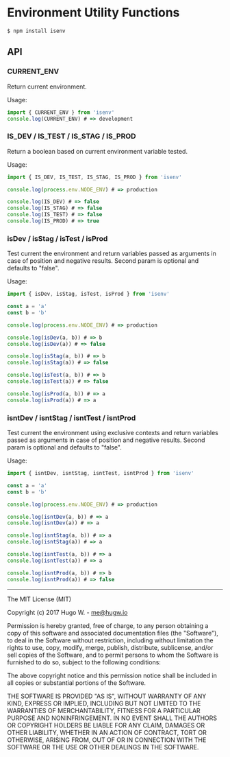 # Environment Utility Functions

```
$ npm install isenv
```

## API

### CURRENT_ENV

Return current environment.

Usage:

```javascript
import { CURRENT_ENV } from 'isenv'
console.log(CURRENT_ENV) # => development
```

### IS_DEV / IS_TEST / IS_STAG / IS_PROD

Return a boolean based on current environment variable tested.

Usage:

```javascript
import { IS_DEV, IS_TEST, IS_STAG, IS_PROD } from 'isenv'

console.log(process.env.NODE_ENV) # => production

console.log(IS_DEV) # => false
console.log(IS_STAG) # => false
console.log(IS_TEST) # => false
console.log(IS_PROD) # => true
```

### isDev / isStag / isTest / isProd

Test current the environment and return variables passed as arguments
in case of position and negative results. Second param is optional and defaults to "false".

Usage:

```javascript
import { isDev, isStag, isTest, isProd } from 'isenv'

const a = 'a'
const b = 'b'

console.log(process.env.NODE_ENV) # => production

console.log(isDev(a, b)) # => b
console.log(isDev(a)) # => false

console.log(isStag(a, b)) # => b
console.log(isStag(a)) # => false

console.log(isTest(a, b)) # => b
console.log(isTest(a)) # => false

console.log(isProd(a, b)) # => a
console.log(isProd(a)) # => a
```

### isntDev / isntStag / isntTest / isntProd

Test current the environment using exclusive contexts and return variables passed as arguments
in case of position and negative results. Second param is optional and defaults to "false".

Usage:

```javascript
import { isntDev, isntStag, isntTest, isntProd } from 'isenv'

const a = 'a'
const b = 'b'

console.log(process.env.NODE_ENV) # => production

console.log(isntDev(a, b)) # => a
console.log(isntDev(a)) # => a

console.log(isntStag(a, b)) # => a
console.log(isntStag(a)) # => a

console.log(isntTest(a, b)) # => a
console.log(isntTest(a)) # => a

console.log(isntProd(a, b)) # => b
console.log(isntProd(a)) # => false
```

***

The MIT License (MIT)

Copyright (c) 2017 Hugo W. - me@hugw.io

Permission is hereby granted, free of charge, to any person obtaining a copy
of this software and associated documentation files (the "Software"), to deal
in the Software without restriction, including without limitation the rights
to use, copy, modify, merge, publish, distribute, sublicense, and/or sell
copies of the Software, and to permit persons to whom the Software is
furnished to do so, subject to the following conditions:

The above copyright notice and this permission notice shall be included in
all copies or substantial portions of the Software.

THE SOFTWARE IS PROVIDED "AS IS", WITHOUT WARRANTY OF ANY KIND, EXPRESS OR
IMPLIED, INCLUDING BUT NOT LIMITED TO THE WARRANTIES OF MERCHANTABILITY,
FITNESS FOR A PARTICULAR PURPOSE AND NONINFRINGEMENT. IN NO EVENT SHALL THE
AUTHORS OR COPYRIGHT HOLDERS BE LIABLE FOR ANY CLAIM, DAMAGES OR OTHER
LIABILITY, WHETHER IN AN ACTION OF CONTRACT, TORT OR OTHERWISE, ARISING FROM,
OUT OF OR IN CONNECTION WITH THE SOFTWARE OR THE USE OR OTHER DEALINGS IN
THE SOFTWARE.
